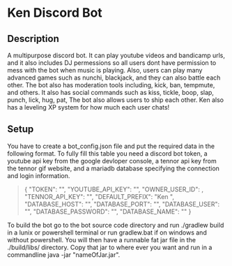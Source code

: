 Ken Discord Bot
===

Description
---
A multipurpose discord bot. It can play youtube videos and bandicamp urls, and it also includes DJ permessions so all users dont have permission to mess with the bot when music is playing. Also, users can play many advanced games such as nunchi, blackjack, and they can also battle each other. The bot also has moderation tools including, kick, ban, tempmute, and others. It also has social commands such as kiss, tickle, boop, slap, punch, lick, hug, pat, The bot also allows users to ship each other. Ken also has a leveling XP system for how much each user chats!

Setup
---

You have to create a bot_config.json file and put the required data in the following format. To fully fill this table you need a discord bot token, a youtube api key from the google devloper console, a tennor api key from the tennor gif website, and a mariadb database specifying the connection and login information.

>{
>	"TOKEN": "",
>	"YOUTUBE_API_KEY": "",
>	"OWNER_USER_ID": ,
>	"TENNOR_API_KEY": "",
>	"DEFAULT_PREFIX": "Ken ",
>	"DATABASE_HOST": "",
>	"DATABASE_PORT": "",
>	"DATABASE_USER": "",
>	"DATABASE_PASSWORD": "",
>	"DATABASE_NAME": ""
>}

To build the bot go to the bot source code directory and run ./gradlew build in a lunix or powershell terminal or run gradlew.bat if on windows and without powershell. You will then have a runnable fat jar file in the ./build/libs/ directory. Copy that jar to where ever you want and run in a commandline java -jar "nameOfJar.jar".


